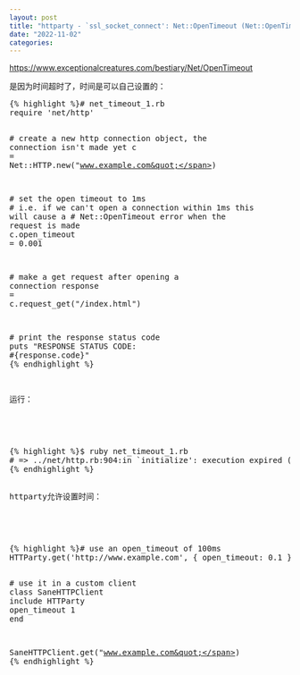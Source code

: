 ```yaml
---
layout: post
title: "httparty - `ssl_socket_connect': Net::OpenTimeout (Net::OpenTimeout)"
date: "2022-11-02"
categories: 
---
```

<p><a href="https://www.exceptionalcreatures.com/bestiary/Net/OpenTimeout">https://www.exceptionalcreatures.com/bestiary/Net/OpenTimeout</a></p>

<p>是因为时间超时了，时间是可以自己设置的：</p>

<div class="highlight">
<pre class="highlight ruby">
{% highlight %}<span class="c1"># net_timeout_1.rb</span>
<span class="nb">require</span> <span class="s1">&#39;net/http&#39;</span>

<span class="c1"># create a new http connection object, the connection isn&#39;t made yet</span>
<span class="n">c</span> <span class="o">=</span> <span class="no">Net</span><span class="o">::</span><span class="no">HTTP</span><span class="p">.</span><span class="nf">new</span><span class="p">(</span><span class="s2">&quot;www.example.com&quot;</span><span class="p">)</span>

<span class="c1"># set the open timeout to 1ms</span>
<span class="c1"># i.e. if we can&#39;t open a connection within 1ms this will cause a</span>
<span class="c1"># Net::OpenTimeout error when the request is made</span>
<span class="n">c</span><span class="p">.</span><span class="nf">open_timeout</span> <span class="o">=</span> <span class="mf">0.001</span>

<span class="c1"># make a get request after opening a connection</span>
<span class="n">response</span> <span class="o">=</span> <span class="n">c</span><span class="p">.</span><span class="nf">request_get</span><span class="p">(</span><span class="s2">&quot;/index.html&quot;</span><span class="p">)</span>

<span class="c1"># print the response status code</span>
<span class="nb">puts</span> <span class="s2">&quot;RESPONSE STATUS CODE: </span><span class="si">#{</span><span class="n">response</span><span class="p">.</span><span class="nf">code</span><span class="si">}</span><span class="s2">&quot;</span>
{% endhighlight %}

<p>运行：</p>

<div class="highlight">
<pre class="highlight shell">
{% highlight %}<span class="nv">$ </span>ruby net_timeout_1.rb
<span class="c"># =&gt; ../net/http.rb:904:in `initialize&#39;: execution expired (Net::OpenTimeout)</span>
{% endhighlight %}

<p>httparty允许设置时间：</p>

<div class="highlight">
<pre class="highlight ruby">
{% highlight %}<span class="c1"># use an open_timeout of 100ms</span>
<span class="no">HTTParty</span><span class="p">.</span><span class="nf">get</span><span class="p">(</span><span class="s1">&#39;http://www.example.com&#39;</span><span class="p">,</span> <span class="p">{</span> <span class="ss">open_timeout: </span><span class="mf">0.1</span> <span class="p">})</span>

<span class="c1"># use it in a custom client</span>
<span class="k">class</span> <span class="nc">SaneHTTPClient</span>
  <span class="kp">include</span> <span class="no">HTTParty</span>
  <span class="n">open_timeout</span> <span class="mi">1</span>
<span class="k">end</span>

<span class="no">SaneHTTPClient</span><span class="p">.</span><span class="nf">get</span><span class="p">(</span><span class="s2">&quot;www.example.com&quot;</span><span class="p">)</span>
{% endhighlight %}
</div>
</div>

<p>&nbsp;</p>

<p>&nbsp;</p>
</div>

